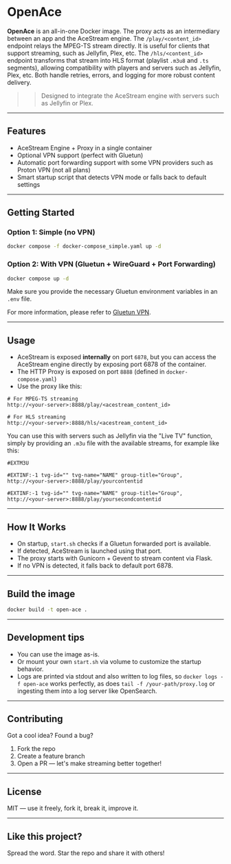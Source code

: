 # OpenAce

**OpenAce** is an all-in-one Docker image. The proxy acts as an intermediary between an app and the AceStream engine. The `/play/<content_id>` endpoint relays the MPEG-TS stream directly. It is useful for clients that support streaming, such as Jellyfin, Plex, etc. The `/hls/<content_id>` endpoint transforms that stream into HLS format (playlist `.m3u8` and `.ts` segments), allowing compatibility with players and servers such as Jellyfin, Plex, etc. Both handle retries, errors, and logging for more robust content delivery.

> > Designed to integrate the AceStream engine with servers such as Jellyfin or Plex.

---

## Features

- AceStream Engine + Proxy in a single container
- Optional VPN support (perfect with Gluetun)
- Automatic port forwarding support with some VPN providers such as Proton VPN (not all plans)
- Smart startup script that detects VPN mode or falls back to default settings

---

## Getting Started

### Option 1: Simple (no VPN)

```bash
docker compose -f docker-compose_simple.yaml up -d
```

### Option 2: With VPN (Gluetun + WireGuard + Port Forwarding)

```bash
docker compose up -d
```

Make sure you provide the necessary Gluetun environment variables in an `.env` file.

For more information, please refer to [Gluetun VPN](https://github.com/qdm12/gluetun).

---

## Usage

- AceStream is exposed **internally** on port `6878`, but you can access the
  AceStream engine directly by exposing port 6878 of the container.
- The HTTP Proxy is exposed on port `8888` (defined in `docker-compose.yaml`)
- Use the proxy like this:

```
# For MPEG-TS streaming
http://<your-server>:8888/play/<acestream_content_id>

# For HLS streaming
http://<your-server>:8888/hls/<acestream_content_id>
```

You can use this with servers such as Jellyfin via the "Live TV" function, simply by providing an `.m3u` file with the available streams, for example like this:

```
#EXTM3U

#EXTINF:-1 tvg-id="" tvg-name="NAME" group-title="Group",
http://<your-server>:8888/play/yourcontentid

#EXTINF:-1 tvg-id="" tvg-name="NAME" group-title="Group",
http://<your-server>:8888/play/yoursecondcontentid
```

---

## How It Works

- On startup, `start.sh` checks if a Gluetun forwarded port is available.
- If detected, AceStream is launched using that port.
- The proxy starts with Gunicorn + Gevent to stream content via Flask.
- If no VPN is detected, it falls back to default port 6878.

---

## Build the image

```bash
docker build -t open-ace .
```

---

## Development tips

- You can use the image as-is.
- Or mount your own `start.sh` via volume to customize the startup behavior.
- Logs are printed via stdout and also written to log files, so `docker logs -f open-ace` works perfectly, as does `tail -f /your-path/proxy.log` or ingesting them into a log server like OpenSearch.

---

## Contributing

Got a cool idea? Found a bug?

1. Fork the repo
2. Create a feature branch
3. Open a PR — let's make streaming better together!

---

## License

MIT — use it freely, fork it, break it, improve it.

---

## Like this project?

Spread the word. Star the repo and share it with others!
